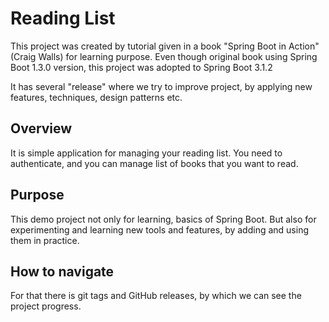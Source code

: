 # Reading List

This project was created by tutorial given in a book "Spring Boot in Action"
(Craig Walls) for learning purpose. Even though original book using 
Spring Boot 1.3.0 version, this project was adopted to Spring Boot 3.1.2

It has several "release" where we try to improve project, by applying new 
features, techniques, design patterns etc.

## Overview

It is simple application for managing your reading list.
You need to authenticate, and you can manage list of books that you 
want to read.


## Purpose

This demo project not only for learning, basics of Spring Boot. But also
for experimenting and learning new tools and features, by adding and using
them in practice.

## How to navigate

For that there is git tags and GitHub releases, by which we can see the
project progress.

